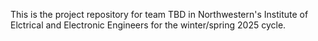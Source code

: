 This is the project repository for team TBD in Northwestern's Institute of Elctrical and Electronic Engineers for the winter/spring 2025 cycle.

